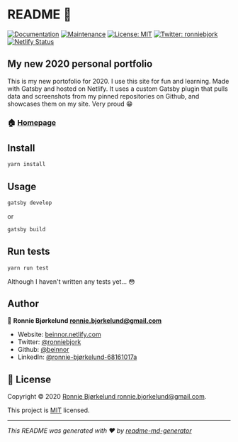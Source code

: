 # README 👋
[![Documentation](https://img.shields.io/badge/documentation-yes-brightgreen.svg)](https://github.com/beinnor/portfolio#readme)
[![Maintenance](https://img.shields.io/badge/Maintained%3F-yes-green.svg)](https://github.com/beinnor/portfolio/graphs/commit-activity)
[![License: MIT](https://img.shields.io/github/license/beinnor/portfolio)](https://github.com/beinnor/portfolio/blob/master/LICENSE)
[![Twitter: ronniebjork](https://img.shields.io/twitter/follow/ronniebjork.svg?style=social)](https://twitter.com/ronniebjork)
[![Netlify Status](https://api.netlify.com/api/v1/badges/da736b16-c816-439e-8481-c2cfc51e5380/deploy-status)](https://app.netlify.com/sites/beinnor/deploys)


## My new 2020 personal portfolio

This is my new portofolio for 2020. I use this site for fun and learning. Made with Gatsby and hosted on Netlify. It uses a custom Gatsby plugin that pulls data and screenshots from my pinned repositories on Github, and showcases them on my site. Very proud 😁 

### 🏠 [Homepage](https://beinnor.netlify.com)

## Install

```sh
yarn install
```

## Usage

```sh
gatsby develop
```

or


```sh
gatsby build
```

## Run tests

```sh
yarn run test
```

Although I haven't written any tests yet... 😳

## Author

👤 **Ronnie Bjørkelund <ronnie.bjorkelund@gmail.com>**

* Website: [beinnor.netlify.com](https://beinnor.netlify.com)
* Twitter: [@ronniebjork](https://twitter.com/ronniebjork)
* Github: [@beinnor](https://github.com/beinnor)
* LinkedIn: [@ronnie-bjørkelund-68161017a](https://linkedin.com/in/ronnie-bjørkelund-68161017a)

## 📝 License

Copyright © 2020 [Ronnie Bjørkelund <ronnie.bjorkelund@gmail.com>](https://github.com/beinnor).

This project is [MIT](https://github.com/beinnor/portfolio/blob/master/LICENSE) licensed.

***
_This README was generated with ❤️ by [readme-md-generator](https://github.com/kefranabg/readme-md-generator)_
